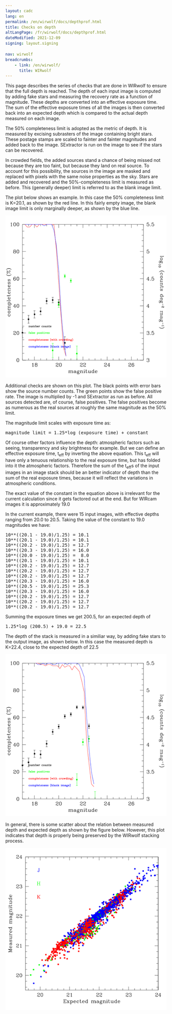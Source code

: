 ```yaml
---
layout: cadc
lang: en
permalink: /en/wirwolf/docs/depthprof.html
title: Checks on depth
altLangPage: /fr/wirwolf/docs/depthprof.html
dateModified: 2021-12-09
signing: layout.signing

nav: wirwolf
breadcrumbs:
    - link: /en/wirwolf/
      title: WIRwolf
---
```

<p>
    This page describes the series of checks that are done in WIRwolf
    to ensure that the full depth is reached. The depth of each input
    image is computed by adding fake stars and measuring the recovery
    rate as a function of magnitude. These depths are converted into
    an effective exposure time. The sum of the effective exposure
    times of all the images is then converted back into an expected
    depth which is compared to the actual depth measured on each
    image.
</p>
<p>
    The 50% completeness limit is adopted as the metric of depth. It
    is measured by excising subrasters of the image containing bright
    stars. These postage stamps are scaled to fainter and fainter
    magnitudes and added back to the image. SExtractor is run on the
    image to see if the stars can be recovered.
</p>
<p>
   In crowded fields, the added sources stand a chance of being
    missed not because they are too faint, but because they land on
    real source. To account for this possibility, the sources in the
    image are masked and replaced with pixels with the same noise
    properties as the sky. Stars are added and recovered and the
    50%-completeness limit is measured as before. This (generally
    deeper) limit is referred to as the blank image limit.
</p>
<p>
    The plot below shows an example. In this case the 50%
    completeness limit is K=20.1, as shown by the red line. In this
    fairly empty image, the blank image limit is only marginally
    deeper, as shown by the blue line.
</p>
<img src="/static/images/wirwolf/855295pf01.01.magstar.gif" alt="Depth of exposure 855295"/>
<p>
    Additional checks are shown on this plot. The black points with
    error bars show the source number counts. The green points show
    the false positive rate. The image is multiplied by -1 and
    SExtractor as run as before. All sources detected are, of course,
    false positives. The false positives become as numerous as the
    real sources at roughly the same magnitude as the 50% limit.
</p>
<p>
    The magnitude limit scales with exposure time as:
</p>
<pre>
magnitude limit = 1.25*log (exposure time) + constant
</pre>
<p>
    Of course other factors influence the depth: atmospheric factors such
    as seeing, transparency and sky brightness for example.  But we can
    define an effective exposure time, t<sub>eff</sub> by inverting the
    above equation. This t<sub>eff</sub> will have only a tenuous
    relationship to the real exposure time, but has folded into it the
    atmospheric factors. Therefore the sum of the t<sub>eff</sub>s of
    the input images in an image stack should be an better indicator of
    depth than the sum of the real exposure times, because it will reflect
    the variations in atmospheric conditions.
</p>
<p>
    The exact value of the constant in the equation above is
    irrelevant for the current calculation since it gets factored out
    at the end. But for WIRcam images it is approximately 19.0
</p>
<p>
    In the current example, there were 15 input images, with
    effective depths ranging from 20.0 to 20.5. Taking the value of
    the constant to 19.0 magnitudes we have:
</p>
<pre>
10**((20.1 - 19.0)/1.25) = 10.1
10**((20.1 - 19.0)/1.25) = 10.1
10**((20.2 - 19.0)/1.25) = 12.7
10**((20.3 - 19.0)/1.25) = 16.0
10**((20.0 - 19.0)/1.25) =  8.0 
10**((20.1 - 19.0)/1.25) = 10.1
10**((20.2 - 19.0)/1.25) = 12.7
10**((20.2 - 19.0)/1.25) = 12.7
10**((20.2 - 19.0)/1.25) = 12.7
10**((20.3 - 19.0)/1.25) = 16.0
10**((20.5 - 19.0)/1.25) = 25.3
10**((20.3 - 19.0)/1.25) = 16.0
10**((20.2 - 19.0)/1.25) = 12.7
10**((20.2 - 19.0)/1.25) = 12.7
10**((20.2 - 19.0)/1.25) = 12.7
</pre>
<p>
     Summing the exposure times we get 200.5, for an expected depth of 
</p>
<pre>
1.25*log (200.5) + 19.0 = 22.5
</pre>
<p>
    The depth of the stack is measured in a similiar way, by adding
    fake stars to the output image, as shown below. In this case the
    measured depth is K=22.4, close to the expected depth of 22.5
</p>
<img src="/static/images/wirwolf/GW001.000.492-15.061.K.magstar.gif" alt="Depth of stack GW001.000.492-15.061.K"/>
<p>
    In general, there is some scatter about the relation between measured
    depth and expected depth as shown by the figure below. However, this
    plot indicates that depth is properly being preserved by the WIRwolf
    stacking process.
</p>
<img src="/static/images/wirwolf/mdepth.gif" alt="Measured vs. expected depths"/>
